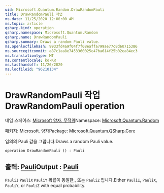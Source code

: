 ```yaml
---
uid: Microsoft.Quantum.Random.DrawRandomPauli
title: DrawRandomPauli 작업
ms.date: 11/25/2020 12:00:00 AM
ms.topic: article
qsharp.kind: operation
qsharp.namespace: Microsoft.Quantum.Random
qsharp.name: DrawRandomPauli
qsharp.summary: Draws a random Pauli value.
ms.openlocfilehash: 9933fd4a9f04f7f08eaffa799ae77c8d60715386
ms.sourcegitcommit: a87c1aa8e7453360025e47ba614f25b02ea84ec3
ms.translationtype: MT
ms.contentlocale: ko-KR
ms.lasthandoff: 11/26/2020
ms.locfileid: "96210134"
---
```

# <a name="drawrandompauli-operation"></a><span data-ttu-id="060fa-102">DrawRandomPauli 작업</span><span class="sxs-lookup"><span data-stu-id="060fa-102">DrawRandomPauli operation</span></span>

<span data-ttu-id="060fa-103">네임 스페이스: [Microsoft 양자. 무작위](xref:Microsoft.Quantum.Random)</span><span class="sxs-lookup"><span data-stu-id="060fa-103">Namespace: [Microsoft.Quantum.Random](xref:Microsoft.Quantum.Random)</span></span>

<span data-ttu-id="060fa-104">패키지: [Microsoft. 양자](https://nuget.org/packages/Microsoft.Quantum.QSharp.Core)</span><span class="sxs-lookup"><span data-stu-id="060fa-104">Package: [Microsoft.Quantum.QSharp.Core](https://nuget.org/packages/Microsoft.Quantum.QSharp.Core)</span></span>


<span data-ttu-id="060fa-105">임의의 Pauli 값을 그립니다.</span><span class="sxs-lookup"><span data-stu-id="060fa-105">Draws a random Pauli value.</span></span>

```qsharp
operation DrawRandomPauli () : Pauli
```


## <a name="output--pauli"></a><span data-ttu-id="060fa-106">출력: [Pauli](xref:microsoft.quantum.lang-ref.pauli)</span><span class="sxs-lookup"><span data-stu-id="060fa-106">Output : [Pauli](xref:microsoft.quantum.lang-ref.pauli)</span></span>

<span data-ttu-id="060fa-107">`PauliI` `PauliX` `PauliY` 확률이 동일한,, 또는 `PauliZ` 입니다.</span><span class="sxs-lookup"><span data-stu-id="060fa-107">Either `PauliI`, `PauliX`, `PauliY`, or `PauliZ` with equal probability.</span></span>